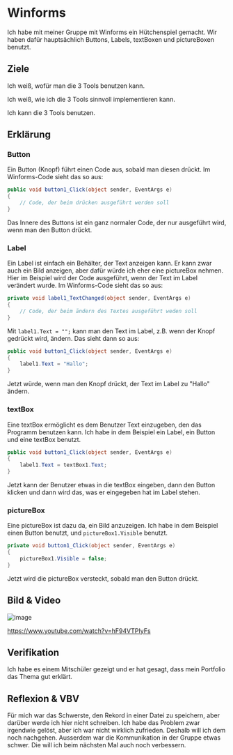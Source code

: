 # Winforms

Ich habe mit meiner Gruppe mit Winforms ein Hütchenspiel gemacht. Wir haben dafür hauptsächlich Buttons, Labels, textBoxen und pictureBoxen benutzt.


## Ziele

Ich weiß, wofür man die 3 Tools benutzen kann.

Ich weiß, wie ich die 3 Tools sinnvoll implementieren kann.

Ich kann die 3 Tools benutzen.

## Erklärung


### Button

Ein Button (Knopf) führt einen Code aus, sobald man diesen drückt. Im Winforms-Code sieht das so aus:
```csharp
public void button1_Click(object sender, EventArgs e)
{
    // Code, der beim drücken ausgeführt werden soll
}
```
Das Innere des Buttons ist ein ganz normaler Code, der nur ausgeführt wird, wenn man den Button drückt.


### Label

Ein Label ist einfach ein Behälter, der Text anzeigen kann. Er kann zwar auch ein Bild anzeigen, aber dafür würde ich eher eine pictureBox nehmen.
Hier im Beispiel wird der Code ausgeführt, wenn der Text im Label verändert wurde. Im Winforms-Code sieht das so aus:
```csharp
private void label1_TextChanged(object sender, EventArgs e)
{
    // Code, der beim ändern des Textes ausgeführt weden soll
}
```


Mit `label1.Text = "";` kann man den Text im Label, z.B. wenn der Knopf gedrückt wird, ändern. Das sieht dann so aus:
```csharp
public void button1_Click(object sender, EventArgs e)
{
    label1.Text = "Hallo";
}
```
Jetzt würde, wenn man den Knopf drückt, der Text im Label zu "Hallo" ändern.


### textBox

Eine textBox ermöglicht es dem Benutzer Text einzugeben, den das Programm benutzen kann.
Ich habe in dem Beispiel ein Label, ein Button und eine textBox benutzt.
```csharp
public void button1_Click(object sender, EventArgs e)
{
    label1.Text = textBox1.Text;
}
```
Jetzt kann der Benutzer etwas in die textBox eingeben, dann den Button klicken und dann wird das, was er eingegeben hat im Label stehen.


### pictureBox

Eine pictureBox ist dazu da, ein Bild anzuzeigen. Ich habe in dem Beispiel einen Button benutzt, und `pictureBox1.Visible` benutzt.
```csharp
private void button1_Click(object sender, EventArgs e)
{
    pictureBox1.Visible = false;
}
```
Jetzt wird die pictureBox versteckt, sobald man den Button drückt.


## Bild & Video

![image](https://user-images.githubusercontent.com/89130718/147253429-62e53aaa-25fd-49e6-958e-ef525724d487.png)

https://www.youtube.com/watch?v=hF94VTPIyFs


## Verifikation

Ich habe es einem Mitschüler gezeigt und er hat gesagt, dass mein Portfolio das Thema gut erklärt.

## Reflexion & VBV

Für mich war das Schwerste, den Rekord in einer Datei zu speichern, aber darüber werde ich hier nicht schreiben. Ich habe das Problem zwar irgendwie gelöst, aber ich war nicht wirklich zufrieden. Deshalb will ich dem noch nachgehen. Ausserdem war die Kommunikation in der Gruppe etwas schwer. Die will ich beim nächsten Mal auch noch verbessern.

